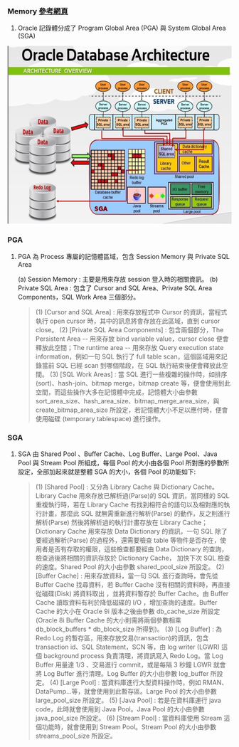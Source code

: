 ### Memory <a href="https://oraksumi.blogspot.com/2020/08/41-oracle.html" target="_blank">參考網頁</a>

1.  Oracle 記錄體分成了 Program Global Area (PGA) 與 System Global Area (SGA)

<img src="./computer/data/db/oracle/dba/dbarch.jpg" width="600" height="400"/>

### PGA

1. PGA 為 Process 專屬的記憶體區域，包含 Session Memory 與 Private SQL Area

   (a) Session Memory : 主要是用來存放 session 登入時的相關資訊。
   (b) Private SQL Area : 包含了 Cursor and SQL Area、Private SQL Area Components，SQL Work Area 三個部分。

   > (1) [Cursor and SQL Area] : 用來存放程式中 Cursor 的資訊，當程式執行 open cursor 時，其中的訊息將會存放在此區域，直到 cursor close。
   > (2) [Private SQL Area Components] : 包含兩個部分，The Persistent Area -- 用來存放 bind variable value，cursor close 便會釋放此空間；The runtime area -- 用來存放 Query execution state information，例如一句 SQL 執行了 full table scan，這個區域用來記錄當前 SQL 已經 scan 到哪個階段，在 SQL 執行結束後便會釋放此空間。
   > (3) [SQL Work Areas] : 當 SQL 進行一些複雜的操作時，如排序(sort)、hash-join、bitmap merge，bitmap create 等，便會使用到此空間，而這些操作大多在記憶體中完成，記憶體大小由參數 sort_area_size、hash_area_size、bitmap_merge_area_size，與 create_bitmap_area_size 所設定，若記憶體大小不足以應付時，便會使用磁碟 (temporary tablespace) 進行操作。

### SGA

1. SGA 由 Shared Pool 、Buffer Cache、Log Buffer、Large Pool、Java Pool 與 Stream Pool 所組成，每個 Pool 的大小由各個 Pool 所對應的參數所設定，全部加起來就是整體 SGA 的大小，各個 Pool 的功能如下:

   > (1) [Shared Pool] : 又分為 Library Cache 與 Dictionary Cache。Library Cache 用來存放已解析過(Parse)的 SQL 資訊，當同樣的 SQL 重複執行時，若在 Library Cache 有找到相符合的語句以及相對應的執行計畫，那麼此 SQL 就無需重新進行解析(Parse) 的動作，反之則進行解析(Parse) 然後將解析過的執行計畫存放在 Library Cache；Dictionary Cache 用來存放 Data Dictionary 的資訊，一句 SQL 除了要經過解析(Parse) 的過程外，還需要檢查 table 等物件是否存在，使用者是否有存取的權限，這些檢查都要經由 Data Dictionary 的查詢，檢查過後將相關的資訊存放於 Dictionary Cache， 加快下次 SQL 檢查的速度。Shared Pool 的大小由參數 shared_pool_size 所設定。
   > (2) [Buffer Cache] : 用來存放資料，當一句 SQL 進行查詢時，會先從 Buffer Cache 找尋資料，若 Buffer Cache 沒有相關的資料時，再直接從磁碟(Disk) 將資料取出 ，並將資料暫存於 Buffer Cache。由 Buffer Cache 讀取資料有利於降低磁碟的 I/O ，增加查詢的速度。Buffer Cache 的大小在 Oracle 9i 版本之後由參數 db_cache_size 所設定 (Oracle 8i Buffer Cache 的大小則需將兩個參數相乘 db_block_buffers \* db_block_size 所得到)。
   > (3) [Log Buffer] : 為 Redo Log 的暫存區，用來存放交易(transaction)的資訊，包含 transaction id、SQL Statement，SCN 等，由 log writer (LGWR) 這個 background process 負責清理，將資訊寫入 Redo Log。當 Log Buffer 用量達 1/3 、交易進行 commit，或是每隔 3 秒鐘 LGWR 就會將 Log Buffer 進行清理。Log Buffer 的大小由參數 log_buffer 所設定。
   > (4) [Large Pool] : 當資料庫進行大型資料操作時，例如 RMAN、DataPump...等，就會使用到此暫存區。Large Pool 的大小由參數 large_pool_size 所設定。
   > (5) [Java Pool] : 若是在資料庫運行 java code，此時就會使用到 Java Pool。Java Pool 的大小由參數 java_pool_size 所設定。
   > (6) [Stream Pool] : 當資料庫使用 Stream 這個功能時，就會使用到 Stream Pool。Stream Pool 的大小由參數 streams_pool_size 所設定。
